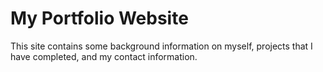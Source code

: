 # My Portfolio Website
This site contains some background information on myself, projects that I have completed, and my contact information.
